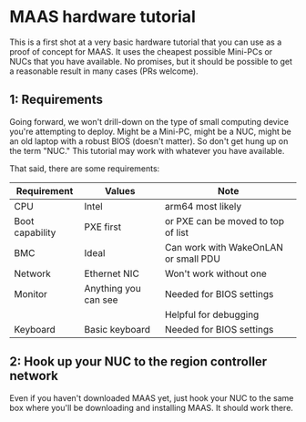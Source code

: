 # MAAS hardware tutorial

This is a first shot at a very basic hardware tutorial that you can use as a proof of concept for MAAS.  It uses the cheapest possible Mini-PCs or NUCs that you have available. No promises, but it should be possible to get a reasonable result in many cases (PRs welcome).

##  1: Requirements
Going forward, we won't drill-down on the type of small computing device you're attempting to deploy.  Might be a Mini-PC, might be a NUC, might be an old laptop with a robust BIOS (doesn't matter).  So don't get hung up on the term "NUC."  This tutorial may work with whatever you have available.

That said, there are some requirements:

| Requirement | Values | Note |
|----------|----------|------------|
| CPU  | Intel  | arm64 most likely |
| Boot capability      | PXE first     | or PXE can be moved to top of list |
| BMC      | Ideal      | Can work with WakeOnLAN or small PDU |
| Network | Ethernet NIC |  Won't work without one |
| Monitor | Anything you can see | Needed for BIOS settings |
|         |                      | Helpful for debugging |
| Keyboard | Basic keyboard | Needed for BIOS settings |

## 2: Hook up your NUC to the region controller network
Even if you haven't downloaded MAAS yet, just hook your NUC to the same box where you'll be downloading and installing MAAS.  It should work there.
